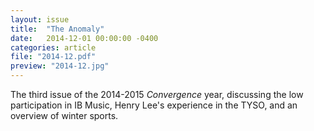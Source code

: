 ```yaml
---
layout: issue
title:  "The Anomaly"
date:   2014-12-01 00:00:00 -0400
categories: article
file: "2014-12.pdf"
preview: "2014-12.jpg"
---
```


The third issue of the 2014-2015 *Convergence* year, discussing the low participation in IB Music, Henry Lee's experience in the TYSO, and an overview of winter sports.
